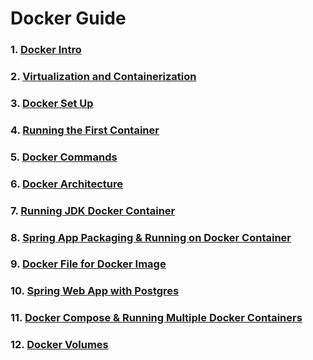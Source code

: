 #
#  Docker Guide

### 1. [Docker Intro](/Docker_Guide/DockerIntro.md)

### 2. [Virtualization and Containerization](/Docker_Guide/Virtualization_Container.md)

### 3. [Docker Set Up](/Docker_Guide/DockerSetup.md)

### 4. [Running the First Container](/Docker_Guide/RunningContainer.md)

### 5. [Docker Commands](/Docker_Guide/RunningContainer.md)

### 6. [Docker Architecture](/Docker_Guide/Docker_Arch.md)

### 7. [Running JDK Docker Container](/Docker_Guide/JDK&SpringAppContainer.md)

### 8. [Spring App Packaging & Running on Docker Container](/Docker_Guide/JDK&SpringAppContainer.md)

### 9.  [Docker File for Docker Image](dockerpostgres/Dockerfile)

### 10. [Spring Web App with Postgres](/dockerpostgres/)

### 11. [Docker Compose & Running Multiple Docker Containers](/Docker_Guide/DockerCompose.md)

### 12. [Docker Volumes](/Docker_Guide/DockerVolumes.md)

